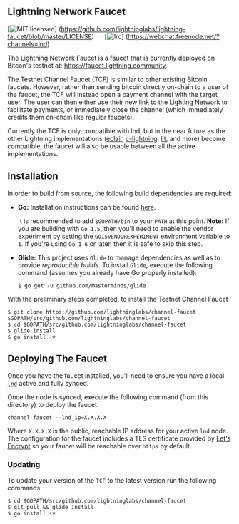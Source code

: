## Lightning Network Faucet
[![MIT licensed](https://img.shields.io/badge/license-MIT-blue.svg)]
(https://github.com/lightninglabs/lightning-faucet/blob/master/LICENSE) 
&nbsp;&nbsp;&nbsp;&nbsp;
[![Irc](https://img.shields.io/badge/chat-on%20freenode-brightgreen.svg)]
(https://webchat.freenode.net/?channels=lnd) 

The Lightning Network Faucet is a faucet that is currently deployed on Bitcon's
testnet at: https://faucet.lightning.community. 


The Testnet Channel Faucet (TCF) is similar to other existing Bitcoin faucets.
However, rather then sending bitcoin directly on-chain to a user of the faucet,
the TCF will instead open a payment channel with the target user. The user can
then either use their new link to the Lighting Network to facilitate payments,
or immediately close the channel (which immediately credits them on-chain like
regular faucets).

Currently the TCF is only compatible with lnd, but in the near future as the
other Lightning implementations ([eclair](https://github.com/ACINQ/eclair/),
[c-lightning](https://github.com/ElementsProject/lightning),
[lit](https://github.com/ElementsProject/lightning), and more) become
compatible, the faucet will also be usable between all the active
implementations.

## Installation
  In order to build from source, the following build dependencies are 
  required:
  
  * **Go:** Installation instructions can be found [here](http://golang.org/doc/install). 
  
    It is recommended to add `$GOPATH/bin` to your `PATH` at this point.
    **Note:** If you are building with `Go 1.5`, then you'll need to 
    enable the vendor experiment by setting the `GO15VENDOREXPERIMENT` 
    environment variable to `1`. If you're using `Go 1.6` or later, then
    it is safe to skip this step.

  * **Glide:** This project uses `Glide` to manage dependencies as well 
    as to provide *reproducible builds*. To install `Glide`, execute the
    following command (assumes you already have Go properly installed):
    ```
    $ go get -u github.com/Masterminds/glide
    ```

With the preliminary steps completed, to install the Testnet Channel Faucet
```
$ git clone https://github.com/lightninglabs/channel-faucet $GOPATH/src/github.com/lightninglabs/channel-faucet
$ cd $GOPATH/src/github.com/lightninglabs/channel-faucet
$ glide install
$ go install -v
```

## Deploying The Faucet

Once you have the faucet installed, you'll need to ensure you have a local
[`lnd`](https://github.com/lightningnetwork/lnd) active and fully synced.

Once the node is synced, execute the following command (from this directory) to
deploy the faucet:
```
channel-faucet --lnd_ip=X.X.X.X
```

Where `X.X.X.X` is the public, reachable IP address for your active `lnd` node.
The configuration for the faucet includes a TLS certificate provided by [Let's
Encrypt](https://letsencrypt.org) so your faucet will be reachable over `https`
by default.


### Updating
To update your version of the `TCF` to the latest version run the following
commands:
```
$ cd $GOPATH/src/github.com/lightninglabs/channel-faucet
$ git pull && glide install
$ go install -v
```
